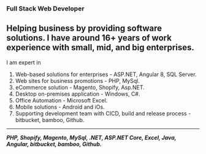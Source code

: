 ### Full Stack Web Developer

Helping business by providing software solutions.
I have around 16+ years of work experience with small, mid, and big enterprises.
----
I am expert in 
1. Web-based solutions for enterprises - ASP.NET, Angular 8, SQL Server.
2. Web sites for business promotions - PHP, MySql.
3. eCommerce solution - Magento, Shopify, Asp.NET.
4. Desktop on-premises application - Windows, C#.
5. Office Automation - Microsoft Excel.
6. Mobile solutions - Android and iOs.
7. Supporting development team with CICD, build and release process - bitbucket, bamboo, Github.
-----------------------------------------------------------------------------------------------------------------------------------
___PHP, Shopify, Magento, MySql, .NET, ASP.NET Core, Excel, Java, Angular, bitbucket, bamboo, Github.___
